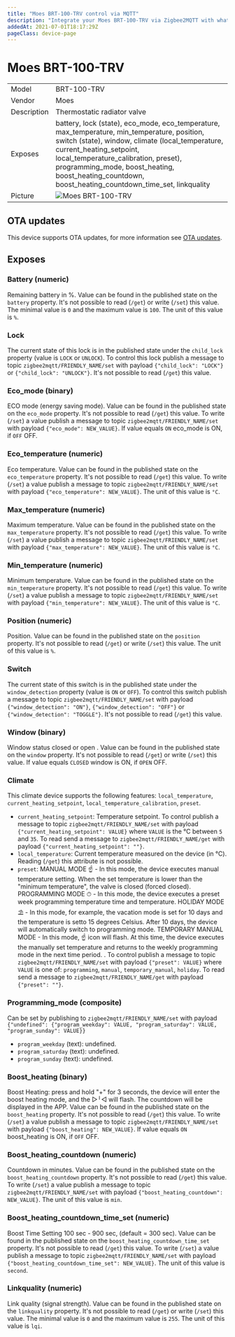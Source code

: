 ```yaml
---
title: "Moes BRT-100-TRV control via MQTT"
description: "Integrate your Moes BRT-100-TRV via Zigbee2MQTT with whatever smart home infrastructure you are using without the vendors bridge or gateway."
addedAt: 2021-07-01T18:17:29Z
pageClass: device-page
---
```


<!-- !!!! -->
<!-- ATTENTION: This file is auto-generated through docgen! -->
<!-- You can only edit the "## Notes"-Section till next h1 (#) or h2 heading (##). -->
<!-- Do NOT use h1 or h2 heading within "## Notes"-Section. -->
<!-- !!!! -->

# Moes BRT-100-TRV

|     |     |
|-----|-----|
| Model | BRT-100-TRV  |
| Vendor  | Moes  |
| Description | Thermostatic radiator valve |
| Exposes | battery, lock (state), eco_mode, eco_temperature, max_temperature, min_temperature, position, switch (state), window, climate (local_temperature, current_heating_setpoint, local_temperature_calibration, preset), programming_mode, boost_heating, boost_heating_countdown, boost_heating_countdown_time_set, linkquality |
| Picture | ![Moes BRT-100-TRV](https://psi-4ward.github.io/zigbee2mqtt.io/images/devices/BRT-100-TRV.jpg) |


<!-- Notes BEGIN: You can edit here. Add "## Notes" headline if not already present. -->



<!-- Notes END: Do not edit below this line -->

## OTA updates
This device supports OTA updates, for more information see [OTA updates](../guide/usage/ota_updates.md).


## Exposes

### Battery (numeric)
Remaining battery in %.
Value can be found in the published state on the `battery` property.
It's not possible to read (`/get`) or write (`/set`) this value.
The minimal value is `0` and the maximum value is `100`.
The unit of this value is `%`.

### Lock 
The current state of this lock is in the published state under the `child_lock` property (value is `LOCK` or `UNLOCK`).
To control this lock publish a message to topic `zigbee2mqtt/FRIENDLY_NAME/set` with payload `{"child_lock": "LOCK"}` or `{"child_lock": "UNLOCK"}`.
It's not possible to read (`/get`) this value.

### Eco_mode (binary)
ECO mode (energy saving mode).
Value can be found in the published state on the `eco_mode` property.
It's not possible to read (`/get`) this value.
To write (`/set`) a value publish a message to topic `zigbee2mqtt/FRIENDLY_NAME/set` with payload `{"eco_mode": NEW_VALUE}`.
If value equals `ON` eco_mode is ON, if `OFF` OFF.

### Eco_temperature (numeric)
Eco temperature.
Value can be found in the published state on the `eco_temperature` property.
It's not possible to read (`/get`) this value.
To write (`/set`) a value publish a message to topic `zigbee2mqtt/FRIENDLY_NAME/set` with payload `{"eco_temperature": NEW_VALUE}`.
The unit of this value is `°C`.

### Max_temperature (numeric)
Maximum temperature.
Value can be found in the published state on the `max_temperature` property.
It's not possible to read (`/get`) this value.
To write (`/set`) a value publish a message to topic `zigbee2mqtt/FRIENDLY_NAME/set` with payload `{"max_temperature": NEW_VALUE}`.
The unit of this value is `°C`.

### Min_temperature (numeric)
Minimum temperature.
Value can be found in the published state on the `min_temperature` property.
It's not possible to read (`/get`) this value.
To write (`/set`) a value publish a message to topic `zigbee2mqtt/FRIENDLY_NAME/set` with payload `{"min_temperature": NEW_VALUE}`.
The unit of this value is `°C`.

### Position (numeric)
Position.
Value can be found in the published state on the `position` property.
It's not possible to read (`/get`) or write (`/set`) this value.
The unit of this value is `%`.

### Switch 
The current state of this switch is in the published state under the `window_detection` property (value is `ON` or `OFF`).
To control this switch publish a message to topic `zigbee2mqtt/FRIENDLY_NAME/set` with payload `{"window_detection": "ON"}`, `{"window_detection": "OFF"}` or `{"window_detection": "TOGGLE"}`.
It's not possible to read (`/get`) this value.

### Window (binary)
Window status closed or open .
Value can be found in the published state on the `window` property.
It's not possible to read (`/get`) or write (`/set`) this value.
If value equals `CLOSED` window is ON, if `OPEN` OFF.

### Climate 
This climate device supports the following features: `local_temperature`, `current_heating_setpoint`, `local_temperature_calibration`, `preset`.
- `current_heating_setpoint`: Temperature setpoint. To control publish a message to topic `zigbee2mqtt/FRIENDLY_NAME/set` with payload `{"current_heating_setpoint": VALUE}` where `VALUE` is the °C between `5` and `35`. To read send a message to `zigbee2mqtt/FRIENDLY_NAME/get` with payload `{"current_heating_setpoint": ""}`.
- `local_temperature`: Current temperature measured on the device (in °C). Reading (`/get`) this attribute is not possible.
- `preset`: MANUAL MODE ☝ - In this mode, the device executes manual temperature setting. When the set temperature is lower than the "minimum temperature", the valve is closed (forced closed). PROGRAMMING MODE ⏱ - In this mode, the device executes a preset week programming temperature time and temperature. HOLIDAY MODE ⛱ - In this mode, for example, the vacation mode is set for 10 days and the temperature is setto 15 degrees Celsius. After 10 days, the device will automatically switch to programming mode. TEMPORARY MANUAL MODE - In this mode, ☝ icon will flash. At this time, the device executes the manually set temperature and returns to the weekly programming mode in the next time period. . To control publish a message to topic `zigbee2mqtt/FRIENDLY_NAME/set` with payload `{"preset": VALUE}` where `VALUE` is one of: `programming`, `manual`, `temporary_manual`, `holiday`. To read send a message to `zigbee2mqtt/FRIENDLY_NAME/get` with payload `{"preset": ""}`.

### Programming_mode (composite)
Can be set by publishing to `zigbee2mqtt/FRIENDLY_NAME/set` with payload `{"undefined": {"program_weekday": VALUE, "program_saturday": VALUE, "program_sunday": VALUE}}`
- `program_weekday` (text): undefined. 
- `program_saturday` (text): undefined. 
- `program_sunday` (text): undefined. 

### Boost_heating (binary)
Boost Heating: press and hold "+" for 3 seconds, the device will enter the boost heating mode, and the ▷╵◁ will flash. The countdown will be displayed in the APP.
Value can be found in the published state on the `boost_heating` property.
It's not possible to read (`/get`) this value.
To write (`/set`) a value publish a message to topic `zigbee2mqtt/FRIENDLY_NAME/set` with payload `{"boost_heating": NEW_VALUE}`.
If value equals `ON` boost_heating is ON, if `OFF` OFF.

### Boost_heating_countdown (numeric)
Countdown in minutes.
Value can be found in the published state on the `boost_heating_countdown` property.
It's not possible to read (`/get`) this value.
To write (`/set`) a value publish a message to topic `zigbee2mqtt/FRIENDLY_NAME/set` with payload `{"boost_heating_countdown": NEW_VALUE}`.
The unit of this value is `min`.

### Boost_heating_countdown_time_set (numeric)
Boost Time Setting 100 sec - 900 sec, (default = 300 sec).
Value can be found in the published state on the `boost_heating_countdown_time_set` property.
It's not possible to read (`/get`) this value.
To write (`/set`) a value publish a message to topic `zigbee2mqtt/FRIENDLY_NAME/set` with payload `{"boost_heating_countdown_time_set": NEW_VALUE}`.
The unit of this value is `second`.

### Linkquality (numeric)
Link quality (signal strength).
Value can be found in the published state on the `linkquality` property.
It's not possible to read (`/get`) or write (`/set`) this value.
The minimal value is `0` and the maximum value is `255`.
The unit of this value is `lqi`.

